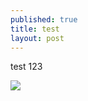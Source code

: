 ```yaml
---
published: true
title: test
layout: post
---
```

test 123

<img src="http://www.manitowoc.org/images/pages/N906/duck-picture%5B1%5D.jpg">